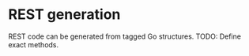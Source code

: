 # REST generation

REST code can be generated from tagged Go structures.
TODO: Define exact methods.
